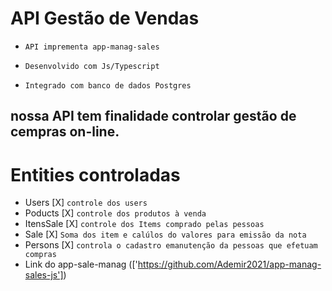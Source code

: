 # API Gestão de Vendas

- `API imprementa app-manag-sales`

- `Desenvolvido com Js/Typescript`

- `Integrado com banco de dados Postgres`

## nossa API tem finalidade controlar gestão de cempras on-line.

# Entities controladas
- Users [X] `controle dos users`
- Poducts [X] `controle dos produtos à venda`
- ItensSale [X] `controle dos Items comprado pelas pessoas`
- Sale [X] `Soma dos item e calúlos do valores para emissão da nota`
- Persons [X] `controla o cadastro emanutenção da pessoas que efetuam compras`
- Link do app-sale-manag (['https://github.com/Ademir2021/app-manag-sales-js'])